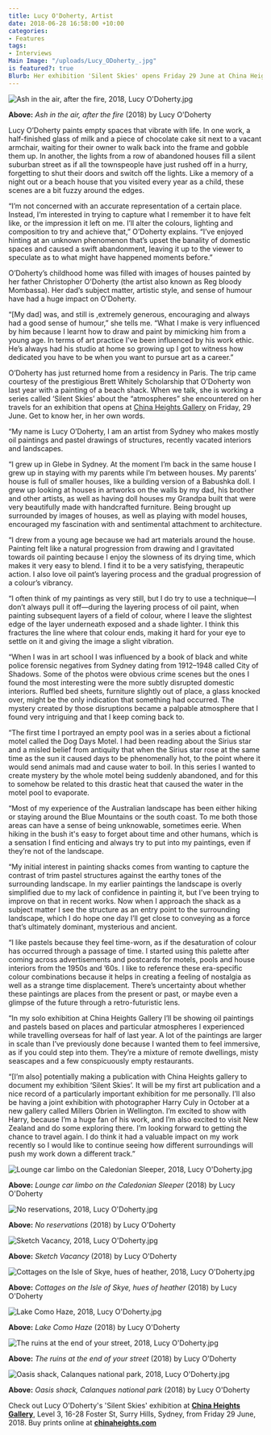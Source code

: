 ```yaml
---
title: Lucy O'Doherty, Artist
date: 2018-06-28 16:58:00 +10:00
categories:
- Features
tags:
- Interviews
Main Image: "/uploads/Lucy_ODoherty_.jpg"
is featured?: true
Blurb: Her exhibition 'Silent Skies' opens Friday 29 June at China Heights Gallery.
---
```


![Ash in the air, after the fire, 2018, Lucy O'Doherty.jpg](/uploads/Ash%20in%20the%20air,%20after%20the%20fire,%202018,%20Lucy%20O'Doherty.jpg)

**Above:** *Ash in the air, after the fire* (2018) by Lucy O'Doherty

Lucy O’Doherty paints empty spaces that vibrate with life. In one work, a half-finished glass of milk and a piece of chocolate cake sit next to a vacant armchair, waiting for their owner to walk back into the frame and gobble them up. In another, the lights from a row of abandoned houses fill a silent suburban street as if all the townspeople have just rushed off in a hurry, forgetting to shut their doors and switch off the lights. Like a memory of a night out or a beach house that you visited every year as a child, these scenes are a bit fuzzy around the edges.

“I’m not concerned with an accurate representation of a certain place. Instead, I’m interested in trying to capture what I remember it to have felt like, or the impression it left on me. I’ll alter the colours, lighting and composition to try and achieve that,” O’Doherty explains. “I’ve enjoyed hinting at an unknown phenomenon that’s upset the banality of domestic spaces and caused a swift abandonment, leaving it up to the viewer to speculate as to what might have happened moments before.”

O’Doherty’s childhood home was filled with images of houses painted by her father Christopher O'Doherty (the artist also known as Reg bloody Mombassa). Her dad’s subject matter, artistic style, and sense of humour have had a huge impact on O’Doherty.

“\[My dad\] was, and still is ,extremely generous, encouraging and always had a good sense of humour,” she tells me. “What I make is very influenced by him because I learnt how to draw and paint by mimicking him from a young age. In terms of art practice I’ve been influenced by his work ethic. He’s always had his studio at home so growing up I got to witness how dedicated you have to be when you want to pursue art as a career.”

O’Doherty has just returned home from a residency in Paris. The trip came courtesy of the prestigious Brett Whitely Scholarship that O’Doherty won last year with a painting of a beach shack. When we talk, she is working a series called ‘Silent Skies’ about the “atmospheres” she encountered on her travels for an exhibition that opens at [China Heights Gallery](https://chinaheights.com/) on Friday, 29 June. Get to know her, in her own words.

“My name is Lucy O’Doherty, I am an artist from Sydney who makes mostly oil paintings and pastel drawings of structures, recently vacated interiors and landscapes.

“I grew up in Glebe in Sydney. At the moment I’m back in the same house I grew up in staying with my parents while I’m between houses. My parents’ house is full of smaller houses, like a building version of a Babushka doll. I grew up looking at houses in artworks on the walls by my dad, his brother and other artists, as well as having doll houses my Grandpa built that were very beautifully made with handcrafted furniture. Being brought up surrounded by images of houses, as well as playing with model houses, encouraged my fascination with and sentimental attachment to architecture.

“I drew from a young age because we had art materials around the house.  Painting felt like a natural progression from drawing and I gravitated towards oil painting because I enjoy the slowness of its drying time, which makes it very easy to blend. I find it to be a very satisfying, therapeutic action. I also love oil paint’s layering process and the gradual progression of a colour’s vibrancy.

“I often think of my paintings as very still, but I do try to use a technique—I don’t always pull it off—during the layering process of oil paint, when painting subsequent layers of a field of colour, where I leave the slightest edge of the layer underneath exposed and a shade lighter.  I think this fractures the line where that colour ends, making it hard for your eye to settle on it and giving the image a slight vibration.

“When I was in art school I was influenced by a book of black and white police forensic negatives from Sydney dating from 1912–1948 called City of Shadows. Some of the photos were obvious crime scenes but the ones I found the most interesting were the more subtly disrupted domestic interiors. Ruffled bed sheets, furniture slightly out of place, a glass knocked over, might be the only indication that something had occurred. The mystery created by those disruptions became a palpable atmosphere that I found very intriguing and that I keep coming back to.

“The first time I portrayed an empty pool was in a series about a fictional motel called the Dog Days Motel. I had been reading about the Sirius star and a misled belief from antiquity that when the Sirius star rose at the same time as the sun it caused days to be phenomenally hot, to the point where it would send animals mad and cause water to boil. In this series I wanted to create mystery by the whole motel being suddenly abandoned, and for this to somehow be related to this drastic heat that caused the water in the motel pool to evaporate.

“Most of my experience of the Australian landscape has been either hiking or staying around the Blue Mountains or the south coast. To me both those areas can have a sense of being unknowable, sometimes eerie. When hiking in the bush it's easy to forget about time and other humans, which is a sensation I find enticing and always try to put into my paintings, even if they’re not of the landscape.

“My initial interest in painting shacks comes from wanting to capture the contrast of trim pastel structures against the earthy tones of the surrounding landscape. In my earlier paintings the landscape is overly simplified due to my lack of confidence in painting it, but I’ve been trying to improve on that in recent works. Now when I approach the shack as a subject matter I see the structure as an entry point to the surrounding landscape, which I do hope one day I’ll get close to conveying as a force that’s ultimately dominant, mysterious and ancient.

“I like pastels because they feel time-worn, as if the desaturation of colour has occurred through a passage of time. I started using this palette after coming across advertisements and postcards for motels, pools and house interiors from the 1950s and ’60s.  I like to reference these era-specific colour combinations because it helps in creating a feeling of nostalgia as well as a strange time displacement. There’s uncertainty about whether these paintings are places from the present or past, or maybe even a glimpse of the future through a retro-futuristic lens.

“In my solo exhibition at China Heights Gallery I’ll be showing oil paintings and pastels based on places and particular atmospheres I experienced while travelling overseas for half of last year. A lot of the paintings are larger in scale than I’ve previously done because I wanted them to feel immersive, as if you could step into them. They’re a mixture of remote dwellings, misty seascapes and a few conspicuously empty restaurants.

“\[I’m also\] potentially making a publication with China Heights gallery to document my exhibition ‘Silent Skies’. It will be my first art publication and a nice record of a particularly important exhibition for me personally. I’ll also be having a joint exhibition with photographer Harry Culy in October at a new gallery called Millers Obrien in Wellington. I’m excited to show with Harry, because I’m a huge fan of his work, and I’m also excited to visit New Zealand and do some exploring there. I’m looking forward to getting the chance to travel again. I do think it had a valuable impact on my work recently so I would like to continue seeing how different surroundings will push my work down a different track.”

![Lounge car limbo on the Caledonian Sleeper, 2018, Lucy O'Doherty.jpg](/uploads/Lounge%20car%20limbo%20on%20the%20Caledonian%20Sleeper,%202018,%20Lucy%20O'Doherty.jpg)

**Above:** *Lounge car limbo on the Caledonian Sleeper* (2018) by Lucy O'Doherty

![No reservations, 2018, Lucy O'Doherty.jpg](/uploads/No%20reservations,%202018,%20Lucy%20O'Doherty.jpg)

**Above:** *No reservations* (2018) by Lucy O'Doherty

![Sketch Vacancy, 2018, Lucy O'Doherty.jpg](/uploads/Sketch%20Vacancy,%202018,%20Lucy%20O'Doherty.jpg)

**Above:** *Sketch Vacancy* (2018) by Lucy O'Doherty

![Cottages on the Isle of Skye, hues of heather, 2018, Lucy O'Doherty.jpg](/uploads/Cottages%20on%20the%20Isle%20of%20Skye,%20hues%20of%20heather,%202018,%20Lucy%20O'Doherty.jpg)

**Above:** *Cottages on the Isle of Skye, hues of heather* (2018) by Lucy O'Doherty

![Lake Como Haze, 2018, Lucy O'Doherty.jpg](/uploads/Lake%20Como%20Haze,%202018,%20Lucy%20O'Doherty.jpg)

**Above:** *Lake Como Haze* (2018) by Lucy O'Doherty

![The ruins at the end of your street, 2018, Lucy O'Doherty.jpg](/uploads/The%20ruins%20at%20the%20end%20of%20your%20street,%202018,%20Lucy%20O'Doherty.jpg)

**Above:** *The ruins at the end of your street* (2018) by Lucy O'Doherty

![Oasis shack, Calanques national park, 2018, Lucy O'Doherty.jpg](/uploads/Oasis%20shack,%20Calanques%20national%20park,%202018,%20Lucy%20O'Doherty.jpg)

**Above:** *Oasis shack, Calanques national park* (2018) by Lucy O'Doherty

Check out Lucy O'Doherty's 'Silent Skies' exhibition at **[China Heights Gallery](http://shop.chinaheights.com/category/lucy-o-doherty)**, Level 3, 16-28 Foster St, Surry Hills, Sydney, from Friday 29 June, 2018. Buy prints online at **[chinaheights.com](http://shop.chinaheights.com/category/lucy-o-doherty)**